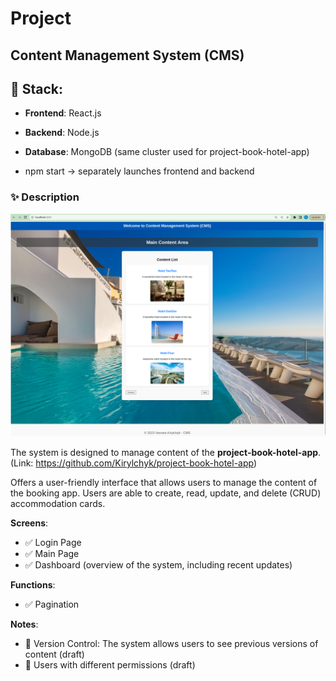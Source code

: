 # Project

## Content Management System (CMS)

## :rocket: Stack:
- **Frontend**: React.js
- **Backend**: Node.js
- **Database**: MongoDB (same cluster used for project-book-hotel-app)

- npm start -> separately launches frontend and backend

### :sparkles: Description

![pic001.png](pics/pic001.png)

The system is designed to manage content of the **project-book-hotel-app**.
(Link: https://github.com/Kirylchyk/project-book-hotel-app)

Offers a user-friendly interface 
that allows users to manage the content of the booking app. 
Users are able to create, read, update, and delete (CRUD) accommodation cards.

**Screens**:
- :white_check_mark: Login Page 
- :white_check_mark: Main Page
- :white_check_mark: Dashboard (overview of the system, including recent updates)

**Functions**:
- :white_check_mark: Pagination

**Notes**:
- :construction: Version Control: The system allows users to see previous versions of content (draft)
- :construction: Users with different permissions (draft)
